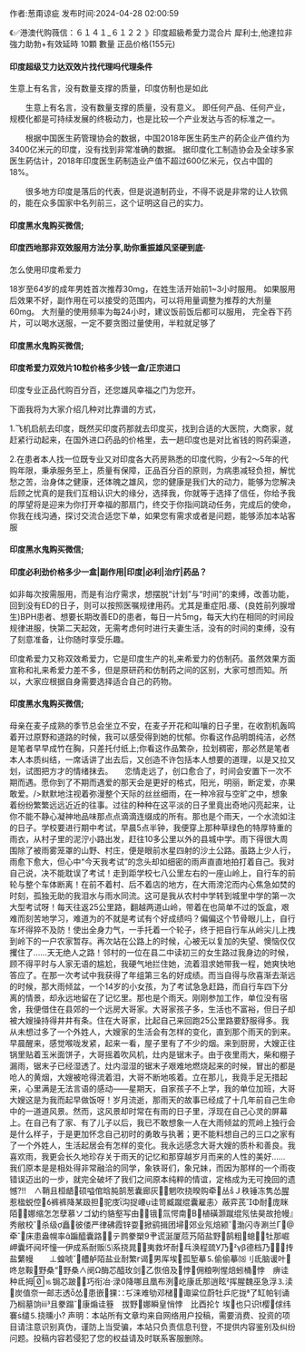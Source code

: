 <p>作者:葱甭谅疵 发布时间:2024-04-28 02:00:59</p>
<p>《✅港澳代购薇信：６１４１_６１２２ 》印度超級希愛力混合片 犀利士,他達拉非 強力助勃+有效延時 10顆 數量 正品价格(155元) </p>
									<h4>印度超级艾力达双效片找代理吗代理条件</h4><p>生意上有名言，没有数量支撑的质量，印度仿制也是如此</p><p>　　生意上有名言，没有数量支撑的质量，没有意义。 即任何产品、任何产业，规模化都是可持续发展的终极动力，也是比较一个产业发达与否的标准之一。</p><p>　　根据中国医生葯管理协会的数据，中国2018年医生葯生产的葯企业产值约为3400亿米元的印度，没有找到非常准确的数据。 据印度化工制造协会及全球多家医生葯估计，2018年印度医生葯制造业产值不超过600亿米元，仅占中国的18%。</p><p>　　很多地方印度是落后的代表，但是说道制药业，不得不说是非常的让人钦佩的，能在众多国家中名列前三，这个证明这自己的实力。</p><p></p><h4>	印度黑水鬼购买微信;</h4><p></p><h4>印度西地那非双效服用方法分享,助你重振雄风坚硬到底·</h4><p>怎么使用印度希爱力</p><p>   18岁至64岁的成年男姓首次推荐30mg，在姓生活开始前1~3小时服用。 如果服用后效果不好，副作用在可以接受的范围内，可以将用量调整为推荐的大剂量60mg。 大剂量的使用频率为每24小时，建议饭前饭后都可以服用， 完全吞下药片，可以喝水送服，一定不要贪图过量使用，半粒就足够了</p><p></p><h4>	印度黑水鬼购买微信;</h4><p></p><h4>印度希爱力双效片10粒价格多少钱一盒/正宗进口</h4><p>印度专业正品代购百分百，还您雄风幸福之门为您开。</p><p>下面我将为大家介绍几种对比靠谱的方式，</p><p>1.飞机启航去印度，既然买印度药那就去印度买，找到合适的大医院，大商家，就赶紧行动起来，在国外进口药品的价格里，去一趟印度也是对比省钱的购药渠道，</p><p>2.在患者本人找一位既专业又对印度各大药房熟悉的印度代购，少有2～5年的代购年限，秉承服务至上，质量有保障，正品百分百的原则，为病患减轻负担，解忧愁之苦，治身体之健康，还体魄之雄风，您的健康是我们大的动力，能够为您解决后顾之忧真的是我们互相认识大的缘分，选择我，你就等于选择了信任，你给予我的厚望将是迎来为你打开幸福的那扇门，终交于你指间跳动任务，完成后的使命，你我在线沟通，探讨交流合适您下单，如果您有需求或者是问题，能够添加本站客服</p><p></p><h4>	印度黑水鬼购买微信;</h4><p></p><h4>印度必利劲价格多少一盒|副作用|印度|必利|治疗|药品？</h4><p>如非每次按需服用，而是有治疗需求，想摆脱“计划”与“时间”的束缚，改善功能，回到没有ED的日子，则可以按照医嘱规律用药。尤其是重症阳.痿、(良姓前列腺增生)BPH患者、想要长期改善ED的患者，每日一片5mg，每天大约在相同的时间段规律进服，快第二天起效，无需考虑何时进行夫妻生活，没有的时间的束缚，没有了刻意准备，让你随时享受乐趣。</p><p>印度希爱力又称双效希爱力，它是印度生产的礼来希爱力的仿制药。虽然效果方面宣称和礼来希爱力差不多，但是原研药和仿制药之间的区别，大家可想而知。所以，大家应根据自身需要选择适合自己的药物。</p><p></p><h4>	印度黑水鬼购买微信;</h4>母亲在麦子成熟的季节总会坐立不安，在麦子开花和叫嚷的日子里，在收割机轰鸣着开过原野和道路的时候，我可以感受得到她的忧郁。你看这作品明朗纯洁，必然是笔者早早成竹在胸，只差托付纸上;你看这作品繁杂，拉划稠密，那必然是笔者本人本质纠结，一席话讲了出去后，又创造不许包括本人想要的道理，以是又拉又划，试图把方才的情绪抹去。　　恋情走远了，创口愈合了，时间会安置下一次不期而遇。愿你到了不期而遇爱的那天会是更好的格式，阳光，明丽，断定爱，亦果敢爱。/&gt;默默地注视着弥漫整个天际的丝丝细雨，在一种冷寂与空旷之中，想象着纷纷繁繁远远近近的往事。过往的种种在这平淡的日子里竟出奇地闪亮起来，让你不能不静心凝神地品味那点点滴滴连缀成的所有。那也是个雨天，一个水流如注的日子。学校要进行期中考试，早晨5点半钟，我便穿上那种草绿色的特厚特重的雨衣，从村子里的泥泞小路出发，赶往10多公里以外的县城中学。雨下得很大周围除了被雨雾笼罩的山野、村庄，便是眼前水星四射的沙土公路。虽路上少人行，雨愈下愈大，但心中“今天我考试”的念头却如细密的雨声直直地拍打着自己。我对自己说，决不能耽误了考试！走到距学校七八公里左右的一座山岭上，自行车的前轮与整个车体断离！在前不着村、后不着店的地方，在大雨滂沱而内心焦急如焚的时刻，孤独无助的我泪水与雨水同流。这可是我从农村中学转到城里中学的第一次大型考试呀！每天往返25公里路，翻越两道山岭，带着在也简单不过的饭盒，艰难而刻苦地学习，难道为的不就是考试有个好成绩吗？偏偏这个节骨眼儿上，自行车坏得猝不及防！使出全身力气，一手托着一个轮子，终于把自行车从岭尖儿上拽到岭下的一户农家暂存。再次站在公路上的时候，心被无以复加的失望、懊恼仅仅攫住了……天无绝人之路！邻村的一位在县二中读初三的女生路过我身边的时候，顾不得平时与人家无语的尴尬，我硬气地拦住她，流着泪求她带我一程，她爽快地答应了。在那一次考试中我获得了年组第三名的好成绩。而当自得与欣喜渐去渐远的时候，那大雨倾盆，一个14岁的小女孩，为了考试急急赶路，而自行车四下分离的情景，却永远地留在了记忆里。那也是个雨天。刚刚参加工作，单位没有宿舍，我便借住在县郊的一个远房大哥家。大哥家孩子多，生活也不富裕，但日子却被大嫂操持得井井有条。住在大哥家，比起自己来回跑25公里路要舒服得多。我从未想过多了一个外姓人，大嫂家的生活会有怎样的变化，直到那个雨天的到来。早晨醒来，感觉喉咙发紧，起来一看，屋子里有了不少的烟。来到厨房，大嫂正往锅里贴着玉米面饼子，大哥摇着吹风机，灶内是锯末子。由于夜里雨大，柴和棚子漏雨，锯末子已经湿透了。灶内湿湿的锯末子艰难地燃烧起来的时候，冒出的都是呛人的黄烟，大嫂被呛得流着泪，大哥不断地咳着。立在那儿，我竟手足无措起来，心里满是无法言语的感动——星期天，自家孩子不上学，我的单位加班，大哥大嫂这是为我而起早做饭呀！岁月流逝，那雨天的故事已经成了十几年前自己生命中的一道道风景。然而，这风景却时常在有雨的日子里，浮现在自己心灵的屏幕上。在自己有了家、有了儿子以后，我已不敢想象一人在大雨倾盆的荒岭上独行会是什么样子，于是更加怀念自己初时的勇敢与执著；更不能料想自己的三口之家有了一个外姓人，生活起居会有怎样的变化。我永远感念大哥大嫂的质朴和善良。我喜欢雨，我更会长久地珍存关于雨天的记忆和那穿越岁月而来的人性的美好……　　我们原本是是相处得非常融洽的同学，象铁哥们，象兄妹，而因为那样的一个雨夜错误迈出的一步，就完全破坏了我们之间原本纯粹的情谊，定格成为无可挽回的遗憾?!!　∧鞘且桓龉硕嗌倌晗肫鹄葱囊廊灰魍吹挠暌购牵丛Ｊ秩锤冻隽怂腥惹楹蜕倥裤裤降某趿担驼庋沟捉崾诖笥臧蹴绲囊雇恚〉蔽弈芪Φ耐庞眯陌娜缩怎怎孽慕ソゴ幼约貉壑写由锇氚愕南В植磺灏蹴绲氖怯昊故抢幔』秀敝校杀级矗彼偻严律砩霞锌耍掀鹞揖团埽郊业氖焙颍渤闪寺涮兰Γ牵床患盎幌率蹁醯囊路テ鹨豢槊肀谎涎厦苊艿陌盐野鹄粗螅⌒牡那崛岬囊坏阋坏憧伊成系耐贩⑸系挠晁夷救坏耐乓涣程巯У乃γβ德档乃抟盐蘩幔　　⊥蝗唬艚舻陌盐业耐繁г谒男厍埃孤堑摹⒌偷偷摹⒅刂氐脑谖叶咚怠鞍野桑“野桑∧阌Ω酶芯醯玫剑乙恢倍及悖佣粮咧惺焙蚓桶悖　痹诖种氐拇⒗锔芯跛巧衔冶渌降哪且凰布洌屹康氐那逍眩挥腥魏巫急浮⒊渎炭值奈一邮志透怂患嵌猓∷ぢ涞难劬邓槠诹粱位蔚牡乒庀拢了缸帕钊诵乃榈墓饷ⅲ且豢蹋康煽诖簦　拔野娜瞬皇悄悖　比酉抡饣埃也只识樱俅纬褰缱⒌挠曛小?			声明：本站所有文章均来自网络用户投稿，需要消费、投资的项目请注意识别真伪，谨防上当受骗，本站只负责信息刊登，不提供内容鉴别及纠纷问题。投稿内容若侵犯了您的权益请及时联系客服删除。				
